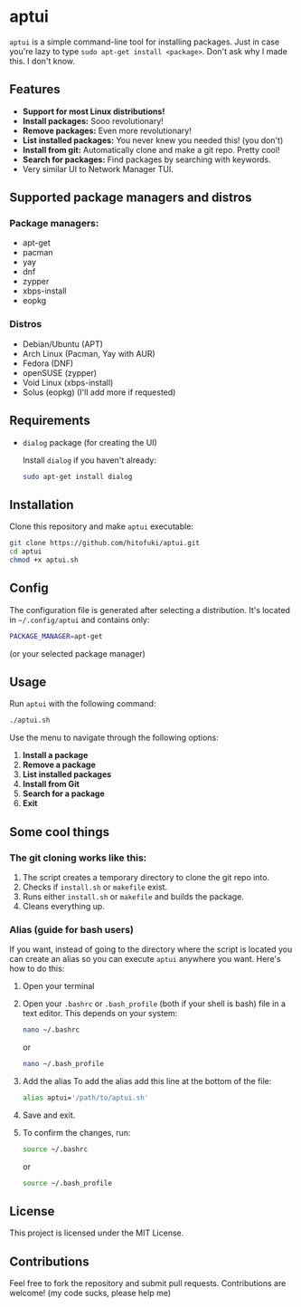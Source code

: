 # aptui
`aptui` is a simple command-line tool for installing packages. Just in case you're lazy to type ```sudo apt-get install <package>```. Don't ask why I made this. I don't know.

## Features
- **Support for most Linux distributions!**
- **Install packages:** Sooo revolutionary!
- **Remove packages:** Even more revolutionary!
- **List installed packages:** You never knew you needed this! (you don't)
- **Install from git:** Automatically clone and make a git repo. Pretty cool!
- **Search for packages:** Find packages by searching with keywords.
- Very similar UI to Network Manager TUI.

## Supported package managers and distros
### Package managers:
- apt-get
- pacman
- yay
- dnf
- zypper
- xbps-install
- eopkg
### Distros
- Debian/Ubuntu (APT)
- Arch Linux (Pacman, Yay with AUR)
- Fedora (DNF)
- openSUSE (zypper)
- Void Linux (xbps-install)
- Solus (eopkg)
(I'll add more if requested)

## Requirements
- `dialog` package (for creating the UI)
  
  Install `dialog` if you haven't already:
  ```bash
  sudo apt-get install dialog
  ```

## Installation
Clone this repository and make `aptui` executable:
```bash
git clone https://github.com/hitofuki/aptui.git
cd aptui
chmod +x aptui.sh
```

## Config
The configuration file is generated after selecting a distribution.
It's located in `~/.config/aptui` and contains only:
```bash
PACKAGE_MANAGER=apt-get
```
(or your selected package manager)

## Usage
Run `aptui` with the following command:
```bash
./aptui.sh
```

Use the menu to navigate through the following options:
1. **Install a package**
2. **Remove a package**
3. **List installed packages**
4. **Install from Git**
5. **Search for a package**
6. **Exit**

## Some cool things
### The git cloning works like this:
1. The script creates a temporary directory to clone the git repo into.
2. Checks if `install.sh` or `makefile` exist.
3. Runs either `install.sh` or `makefile` and builds the package.
4. Cleans everything up.
### Alias (guide for bash users)
If you want, instead of going to the directory where the script is located you can create an alias so you can execute `aptui` anywhere you want.
Here's how to do this:
1. Open your terminal
2. Open your `.bashrc` or `.bash_profile` (both if your shell is bash) file in a text editor. This depends on your system:

   ```bash
   nano ~/.bashrc
   ```
   or

   ```bash
   nano ~/.bash_profile
   ```
3. Add the alias
   To add the alias add this line at the bottom of the file:
   
   ```bash
   alias aptui='/path/to/aptui.sh'
   ```
4. Save and exit.
5. To confirm the changes, run:

   ```bash
   source ~/.bashrc
   ```
   or

   ```bash
   source ~/.bash_profile
   ```

## License
This project is licensed under the MIT License.

## Contributions
Feel free to fork the repository and submit pull requests. Contributions are welcome!
(my code sucks, please help me)

